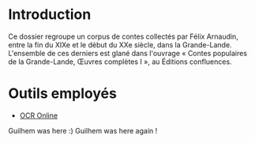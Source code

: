 # Introduction

Ce dossier regroupe un corpus de contes collectés par Félix Arnaudin, entre la fin du XIXe et le début du XXe siècle, dans la Grande-Lande. L'ensemble de ces derniers est glané dans l'ouvrage « Contes populaires de la Grande-Lande, Œuvres complètes I », au Éditions confluences.


# Outils employés

- [OCR Online](https://www.onlineocr.net/fr/)

Guilhem was here :)
Guilhem was here again !
